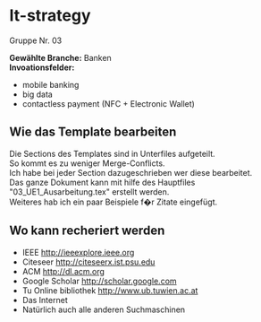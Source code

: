 It-strategy
===========

Gruppe Nr. 03

**Gewählte Branche:** Banken<br/>
**Invoationsfelder:**
- mobile banking
- big data
- contactless payment (NFC + Electronic Wallet)

Wie das Template bearbeiten
-----------
Die Sections des Templates sind in Unterfiles aufgeteilt. <br/>
So kommt es zu weniger Merge-Conflicts.<br/>
Ich habe bei jeder Section dazugeschrieben wer diese bearbeitet.<br/>
Das ganze Dokument kann mit hilfe des Hauptfiles "03_UE1_Ausarbeitung.tex" erstellt werden.<br/>
Weiteres hab ich ein paar Beispiele f�r Zitate eingefügt.<br/>

Wo kann recheriert werden
-----------
- IEEE http://ieeexplore.ieee.org
- Citeseer http://citeseerx.ist.psu.edu
- ACM http://dl.acm.org
- Google Scholar http://scholar.google.com
- Tu Online bibliothek http://www.ub.tuwien.ac.at
- Das Internet
- Natürlich auch alle anderen Suchmaschinen
